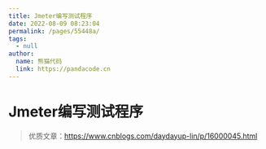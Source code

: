 ```yaml
---
title: Jmeter编写测试程序
date: 2022-08-09 08:23:04
permalink: /pages/55448a/
tags: 
  - null
author: 
  name: 熊猫代码
  link: https://pandacode.cn
---
```


# Jmeter编写测试程序

> 优质文章：https://www.cnblogs.com/daydayup-lin/p/16000045.html
